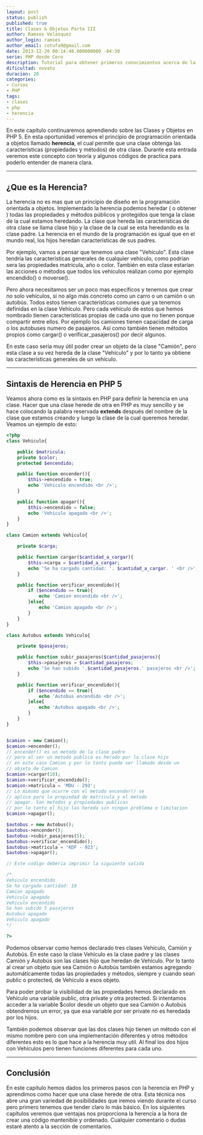 ```yaml
---
layout: post
status: publish
published: true
title: Clases & Objetos Parte III
author: Ramses Velasquez
author_login: ramses
author_email: cotufa9@gmail.com
date: 2013-12-20 00:14:48.000000000 -04:30
serie: PHP desde Cero
description: Tutorial para obtener primeros conocimientos acerca de la herencia en PHP 5 y como aplicarla.
dificultad: novato
duracion: 20
categories:
- Cursos
- PHP
tags:
- clases
- php
- herencia
---
```

<p>En este capítulo continuaremos aprendiendo sobre las Clases y Objetos en PHP 5. En esta oportunidad veremos el principio de programación orientada a objetos llamado <strong>herencia</strong>, el cual permite que una clase obtenga las características (propiedades y métodos) de otra clase. Durante esta entrada veremos este concepto con teoría y algunos códigos de practica para poderlo entender de manera clara.</p>

<hr />

<h2>¿Que es la Herencia?</h2>

<p>La herencia no es mas que un principio de diseño en la programación orientada a objetos. Implementado la herencia podemos heredar ( o obtener ) todas las propiedades y métodos públicos y protegidos que tenga la clase de la cual estamos heredando. La clase que hereda las características de otra clase se llama clase hijo y la clase de la cual se esta heredando es la clase padre. La herencia en el mundo de la programación es igual que en el mundo real, los hijos heredan características de sus padres.</p>

<p>Por ejemplo, vamos a pensar que tenemos una clase "Vehículo". Esta clase tendría las características generales de cualquier vehículo, como podrían sera las propiedades matricula, año o color. También en esta clase estarían las acciones o métodos que todos los vehículos realizan como por ejemplo encendido() o moverse().</p>

<p>Pero ahora necesitamos ser un poco mas específicos y tenemos que crear no solo vehículos, si no algo más concreto como un carro o un camión o un autobús. Todos estos tienen características comunes que ya tenemos definidas en la clase Vehículo. Pero cada vehículo de estos que hemos nombrado tienen características propias de cada uno que no tienen porque compartir entre ellos. Por ejemplo los camiones tienen capacidad de carga o los autobuses numero de pasajeros. Así como también tienen métodos propios como cargar() o verificar_pasajeros() por decir algunos.</p>

<p>En este caso seria muy útil poder crear un objeto de la clase "Camión", pero esta clase a su vez hereda de la clase "Vehículo" y por lo tanto ya obtiene las características generales de un vehículo.</p>

<hr />

<h2>Sintaxis de Herencia en PHP 5</h2>

<p>Veamos ahora como es la sintaxis en PHP para definir la herencia en una clase. Hacer que una clase herede de otra en PHP es muy sencillo y se hace colocando la palabra reservada <strong>extends</strong> después del nombre de la clase que estamos creando y luego la clase de la cual queremos heredar. Veamos un ejemplo de esto:</p>



```php
<?php
class Vehiculo{

    public $matricula;
    private $color;
    protected $encendido;

    public function encender(){
        $this->encendido = true;
        echo 'Vehiculo encendido <br />';
    }

    public function apagar(){
        $this->encendido = false;
        echo 'Vehiculo apagado <br />';
    }
}

class Camion extends Vehiculo{

    private $carga;

    public function cargar($cantidad_a_cargar){
        $this->carga = $cantidad_a_cargar;
        echo 'Se ha cargado cantidad: '. $cantidad_a_cargar. ' <br />';
    }

    public function verificar_encendido(){
        if ($encendido == true){
            echo 'Camion encendido <br />';
        }else{
            echo 'Camion apagado <br />';
        }
    }
}

class Autobus extends Vehiculo{

    private $pasajeros;

    public function subir_pasajeros($cantidad_pasajeros){
        $this->pasajeros = $cantidad_pasajeros;
        echo 'Se han subido '.$cantidad_pasajeros.' pasajeros <br />';
    }

    public function verificar_encendido(){
        if ($encendido == true){
            echo 'Autobus encendido <br />';
        }else{
            echo 'Autobus apagado <br />';
        }
    }
}


$camion = new Camion();
$camion->encender();
// encender() es un metodo de la clase padre
// pero al ser un metodo publico es herado por la clase hijo
// en este caso Camion y por lo tanto puede ser llamado desde un
// objeto de Camion
$camion->cargar(10);
$camion->verificar_encendido();
$camion->matricula = 'MDU - 293';
// Lo mimsmo que ocurre con el metodo encender() se
// aplica para la propiedad de matricula y el metodo
// apagar. Son metodos y propiedades publicas
// por lo tanto el hijo las hereda sin ningun problema o limitacion
$camion->apagar();

$autobus = new Autobus();
$autobus->encender();
$autobus->subir_pasajeros(5);
$autobus->verificar_encendido();
$autobus->matricula = 'KDF - 923';
$autobus->apagar();

// Este codigo deberia imprimir la siguiente salida

/*
Vehiculo encendido
Se ha cargado cantidad: 10
Camion apagado
Vehi­culo apagado
Vehiculo encendido
Se han subido 5 pasajeros
Autobus apagado
Vehiculo apagado
*/

?>
```

<p>Podemos observar como hemos declarado tres clases Vehículo, Camión y Autobús. En este caso la clase Vehículo es la clase padre y las clases Camión y Autobús son las clases hijo que heredan de Vehículo. Por lo tanto al crear un objeto que sea Camión o Autobús también estamos agregando automáticamente todas las propiedades y métodos, siempre y cuando sean public o protected, de Vehículo a esos objeto.</p>

<p>Para poder probar la visibilidad de las propiedades hemos declarado en Vehículo una variable public, otra private y otra protected. Si intentamos acceder a la variable $color desde un objeto que sea Camión o Autobús obtendremos un error, ya que esa variable por ser private no es heredada por los hijos.</p>

<p>También podemos observar que las dos clases hijo tienen un método con el mismo nombre pero con una implementación diferentes y otros métodos diferentes esto es lo que hace a la herencia muy util. Al final los dos hijos con Vehículos pero tienen funciones diferentes para cada uno.</p>

<hr />

<h2>Conclusión</h2>

<p>En este capítulo hemos dados los primeros pasos con la herencia en PHP y aprendimos como hacer que una clase herede de otra. Esta técnica nos abre una gran variedad de posibilidades que iremos viendo durante el curso pero primero tenemos que tender claro lo más básico. En los siguientes capítulos veremos que ventajas nos proporciona la herencia a la hora de crear una código mantenible y ordenado. Cualquier comentario o dudas estaré atento a la sección de comentarios.</p>

